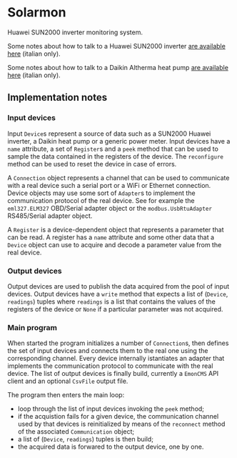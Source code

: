 # Solarmon

Huawei SUN2000 inverter monitoring system.

Some notes about how to talk to a Huawei SUN2000 inverter [are available here](https://gzuliani.github.io/emon/huawei_sun2000.html) (italian only).

Some notes about how to talk to a Daikin Altherma heat pump [are available here](https://gzuliani.github.io/emon/daikin-altherma.html) (italian only).

## Implementation notes

### Input devices

Input `Device`s represent a source of data such as a SUN2000 Huawei inverter, a Daikin heat pump or a generic power meter. Input devices have a `name` attribute, a set of `Register`s and a `peek` method that can be used to sample the data contained in the registers of the device. The `reconfigure` method can be used to reset the device in case of errors.

A `Connection` object represents a channel that can be used to communicate with a real device such a serial port or a WiFi or Ethernet connection. Device objects may use some sort of `Adapter`s to implement the communication protocol of the real device. See for example the `eml327.ELM327` OBD/Serial adapter object or the `modbus.UsbRtuAdapter` RS485/Serial adapter object.

A `Register` is a device-dependent object that represents a parameter that can be read. A register has a `name` attribute and some other data that a `Device` object can use to acquire and decode a parameter value from the real device.

### Output devices

Output devices are used to publish the data acquired from the pool of input devices. Output devices have a `write` method that expects a list of (`Device`, `readings`) tuples where `readings` is a list that contains the values of the registers of the device or `None` if a particular parameter was not acquired.

### Main program

When started the program initializes a number of `Connection`s, then defines the set of input devices and connects them to the real one using the corresponding channel. Every device internally istantiates an adapter that implements the communication protocol to communicate with the real device. The list of output devices is finally build, currently a `EmonCMS` API client and an optional `CsvFile` output file.

The program then enters the main loop:

* loop through the list of input devices invoking the `peek` method;
* if the acquistion fails for a given device, the communication channel used by that devices is reinitialized by means of the `reconnect` method of the associated `Communication` object;
* a list of (`Device`, `readings`) tuples is then build;
* the acquired data is forwared to the output device, one by one.
